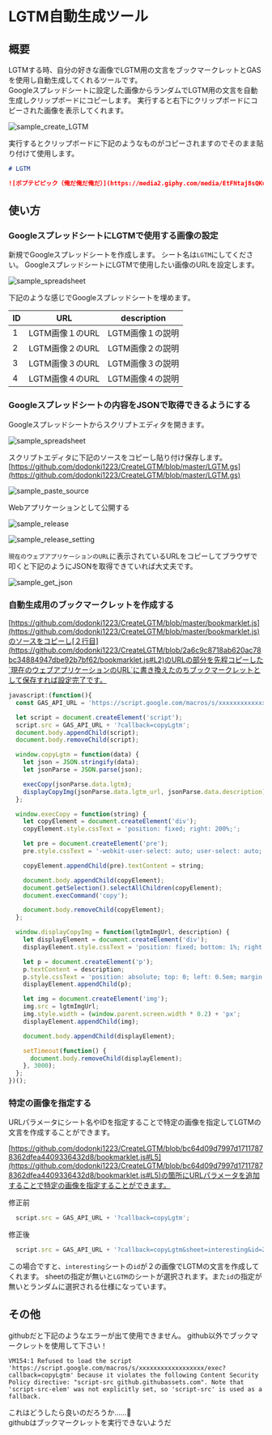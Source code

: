 # LGTM自動生成ツール

## 概要

LGTMする時、自分の好きな画像でLGTM用の文言をブックマークレットとGASを使用し自動生成してくれるツールです。   
Googleスプレッドシートに設定した画像からランダムでLGTM用の文言を自動生成しクリップボードにコピーします。
実行すると右下にクリップボードにコピーされた画像を表示してくれます。  

![sample_create_LGTM](/image/sample_create_LGTM.gif)

実行するとクリップボードに下記のようなものがコピーされますのでそのまま貼り付けて使用します。

```markdown
# LGTM

![ポプテピピック（俺だ俺だ俺だ）](https://media2.giphy.com/media/EtFNtaj8sQKuA/giphy.gif?cid=e1bb72ff5c9057fd6276716c552fafa2)
```

## 使い方

### GoogleスプレッドシートにLGTMで使用する画像の設定

新規でGoogleスプレッドシートを作成します。
シート名は`LGTM`にしてください。
GoogleスプレッドシートにLGTMで使用したい画像のURLを設定します。

![sample_spreadsheet](/image/sample_spreadsheet.png)

下記のような感じでGoogleスプレッドシートを埋めます。

| ID  |  URL             | description       |
|:----|:----------------:|:-----------------:|
| 1   |  LGTM画像１のURL |  LGTM画像１の説明 |
| 2   |  LGTM画像２のURL |  LGTM画像２の説明 |
| 3   |  LGTM画像３のURL |  LGTM画像３の説明 |
| 4   |  LGTM画像４のURL |  LGTM画像４の説明 |

### Googleスプレッドシートの内容をJSONで取得できるようにする

Googleスプレッドシートからスクリプトエディタを開きます。

![sample_spreadsheet](/image/sample_script_editor.png)

スクリプトエディタに下記のソースをコピーし貼り付け保存します。
[https://github.com/dodonki1223/CreateLGTM/blob/master/LGTM.gs](https://github.com/dodonki1223/CreateLGTM/blob/master/LGTM.gs)

![sample_paste_source](/image/sample_paste_source.png)

Webアプリケーションとして公開する

![sample_release](/image/sample_release.png)

![sample_release_setting](/image/sample_release_setting.png)

`現在のウェブアプリケーションのURL`に表示されているURLをコピーしてブラウザで叩くと下記のようにJSONを取得できていれば大丈夫です。

![sample_get_json](/image/sample_get_json.png)

### 自動生成用のブックマークレットを作成する

[https://github.com/dodonki1223/CreateLGTM/blob/master/bookmarklet.js](https://github.com/dodonki1223/CreateLGTM/blob/master/bookmarklet.js)のソースをコピーし[２行目](https://github.com/dodonki1223/CreateLGTM/blob/2a6c9c8718ab620ac78bc34884947dbe92b7bf62/bookmarklet.js#L2)のURLの部分を先程コピーした`現在のウェブアプリケーションのURL`に書き換えたのちブックマークレットとして保存すれば設定完了です。

```JavaScript
javascript:(function(){
  const GAS_API_URL = 'https://script.google.com/macros/s/xxxxxxxxxxxxxxxxxxxxxxxxxxxxxxxxxxxxxxx/exec';

  let script = document.createElement('script');
  script.src = GAS_API_URL + '?callback=copyLgtm';
  document.body.appendChild(script);
  document.body.removeChild(script);

  window.copyLgtm = function(data) {
    let json = JSON.stringify(data);
    let jsonParse = JSON.parse(json);

    execCopy(jsonParse.data.lgtm);
    displayCopyImg(jsonParse.data.lgtm_url, jsonParse.data.description);
  };

  window.execCopy = function(string) {
    let copyElement = document.createElement('div');
    copyElement.style.cssText = 'position: fixed; right: 200%;';

    let pre = document.createElement('pre');
    pre.style.cssText = '-webkit-user-select: auto; user-select: auto;';

    copyElement.appendChild(pre).textContent = string;

    document.body.appendChild(copyElement);
    document.getSelection().selectAllChildren(copyElement);
    document.execCommand('copy');

    document.body.removeChild(copyElement);
  };

  window.displayCopyImg = function(lgtmImgUrl, description) {
    let displayElement = document.createElement('div');
    displayElement.style.cssText = 'position: fixed; bottom: 1%; right: 1%; z-index: 9999;';

    let p = document.createElement('p');
    p.textContent = description;
    p.style.cssText = 'position: absolute; top: 0; left: 0.5em; margin: 0; color :white; font-weight: bold;';
    displayElement.appendChild(p);

    let img = document.createElement('img');
    img.src = lgtmImgUrl;
    img.style.width = (window.parent.screen.width * 0.2) + 'px';
    displayElement.appendChild(img);

    document.body.appendChild(displayElement);

    setTimeout(function() {
      document.body.removeChild(displayElement);
    }, 3000);
  };
})();
```

### 特定の画像を指定する

URLパラメータにシート名やIDを指定することで特定の画像を指定してLGTMの文言を作成することができます。  

[https://github.com/dodonki1223/CreateLGTM/blob/bc64d09d7997d17117878362dfea4409336432d8/bookmarklet.js#L5](https://github.com/dodonki1223/CreateLGTM/blob/bc64d09d7997d17117878362dfea4409336432d8/bookmarklet.js#L5)の箇所にURLパラメータを追加することで特定の画像を指定することができます。

修正前

```JavaScript
  script.src = GAS_API_URL + '?callback=copyLgtm';
```

修正後

```JavaScript
  script.src = GAS_API_URL + '?callback=copyLgtm&sheet=interesting&id=2';
```

この場合ですと、`interesting`シートの`id`が２の画像でLGTMの文言を作成してくれます。
sheetの指定が無いと`LGTM`のシートが選択されます。また`id`の指定が無いとランダムに選択される仕様になっています。

## その他

githubだと下記のようなエラーが出て使用できません。
github以外でブックマークレットを使用して下さい！

```
VM154:1 Refused to load the script 'https://script.google.com/macros/s/xxxxxxxxxxxxxxxxxx/exec?callback=copyLgtm' because it violates the following Content Security Policy directive: "script-src github.githubassets.com". Note that 'script-src-elem' was not explicitly set, so 'script-src' is used as a fallback.
```

これはどうしたら良いのだろうか……🤔  
githubはブックマークレットを実行できないようだ
